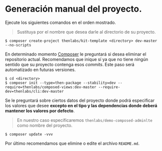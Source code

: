 
# Generación manual del proyecto.

Ejecute los siguientes comandos en el orden mostrado.

>Sustituya <directory> por el nombre que desea darle al directorio de su proyecto.

    $ composer create-project thenlabs/kit-template <directory> dev-master --no-scripts

En determinado momento [Composer][Composer] le preguntará si desea eliminar el repositorio actual. Recomendamos que inique sí ya que no tiene ningún sentido que su proyecto contenga esos *commits*. Este paso será automatizado en futuras versiones.

    $ cd <directory>
    $ composer init --type=then-package --stability=dev --require=thenlabs/composed-views:dev-master --require-dev=thenlabs/cli:dev-master

Se le preguntará sobre ciertos datos del proyecto donde podrá especificar los valores que desee **excepto en el tipo y las dependencias donde deberá mantener los valores por defecto**.

>En nuestro caso especificaremos `thenlabs/demo-composed-adminlte` como nombre del proyecto.

    $ composer update -vvv

Por último recomendamos que elimine o edite el archivo `README.md`.

[Composer]: https://getcomposer.org/
